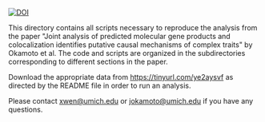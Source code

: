 [![DOI](https://zenodo.org/badge/706721188.svg)](https://doi.org/10.5281/zenodo.13955303)

This directory contains all scripts necessary to reproduce the analysis from the paper "Joint analysis of predicted molecular gene products and colocalization identifies putative causal mechanisms of complex traits" by Okamoto et al. The code and scripts are organized in the subdirectories corresponding to different sections in the paper.

Download the appropriate data from https://tinyurl.com/ye2aysvf as directed by the README file in order to run an analysis.

Please contact xwen@umich.edu or jokamoto@umich.edu if you have any questions.

